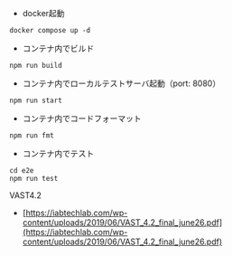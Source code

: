 * docker起動

```
docker compose up -d
```

* コンテナ内でビルド

```
npm run build
```

* コンテナ内でローカルテストサーバ起動（port: 8080）

```
npm run start
```

* コンテナ内でコードフォーマット

```
npm run fmt
```

* コンテナ内でテスト

```
cd e2e
npm run test
```

VAST4.2

* [https://iabtechlab.com/wp-content/uploads/2019/06/VAST_4.2_final_june26.pdf](https://iabtechlab.com/wp-content/uploads/2019/06/VAST_4.2_final_june26.pdf)